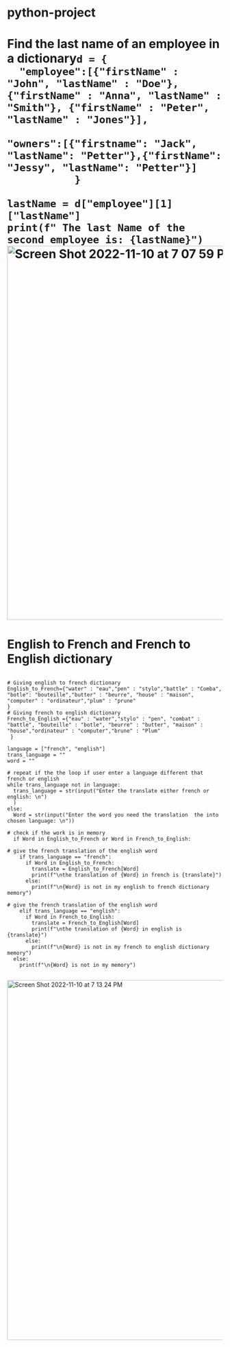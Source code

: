 # python-project
<h1> Find the last name of an employee in a dictionary</h1}

```
d = {
  "employee":[{"firstName" : "John", "lastName" : "Doe"},{"firstName" : "Anna", "lastName" : "Smith"}, {"firstName" : "Peter", "lastName" : "Jones"}],

"owners":[{"firstname": "Jack", "lastName": "Petter"},{"firstName": "Jessy", "lastName": "Petter"}]
           }

lastName = d["employee"][1]["lastName"]
print(f" The last Name of the second employee is: {lastName}")

```
<img width="872" alt="Screen Shot 2022-11-10 at 7 07 59 PM" src="https://user-images.githubusercontent.com/85723311/201231981-2d98d506-1388-4e5d-8a00-4d7d6aa3c8d6.png">

<h1> English to French and French to English dictionary</h1>

```

# Giving english to french dictionary
English_to_French={"water" : "eau","pen" : "stylo","battle" : "Comba", "botle": "bouteille","butter" : "beurre", "house" : "maison", "computer" : "ordinateur","plum" : "prune"
}
# Giving french to english dictionary 
French_to_English ={"eau" : "water","stylo" : "pen", "combat" : "battle", "bouteille" : "botle", "beurre" : "butter", "maison" : "house","ordinateur" : "computer","brune" : "Plum"
 }

language = ["french", "english"]
trans_language = ""
word = ""

# repeat if the the loop if user enter a language different that french or english
while trans_language not in language:
  trans_language = str(input("Enter the translate either french or english: \n")
  )
else:
  Word = str(input("Enter the word you need the translation  the into chosen language: \n"))

# check if the work is in memory
  if Word in English_to_French or Word in French_to_English:
    
# give the french translation of the english word
    if trans_language == "french":
      if Word in English_to_French:
        translate = English_to_French[Word]
        print(f"\nthe translation of {Word} in french is {translate}")
      else:
        print(f"\n{Word} is not in my english to french dictionary memory")

# give the french translation of the english word
    elif trans_language == "english":
      if Word in French_to_English:
        translate = French_to_English[Word]
        print(f"\nthe translation of {Word} in english is {translate}")
      else:
        print(f"\n{Word} is not in my french to english dictionary memory")
  else:
    print(f"\n{Word} is not in my memory")  
    
  ```
  <img width="839" alt="Screen Shot 2022-11-10 at 7 13 24 PM" src="https://user-images.githubusercontent.com/85723311/201232522-541e6180-a4cf-45fd-9fd5-c9669ff2d295.png">

